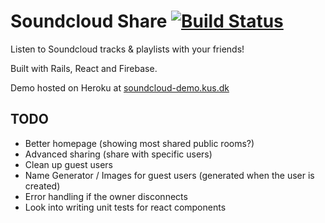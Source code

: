 # Soundcloud Share [![Build Status](https://travis-ci.org/davidkus/soundcloud-share.svg?branch=improved-audio-sync)](https://travis-ci.org/davidkus/soundcloud-share)

Listen to Soundcloud tracks & playlists with your friends!

Built with Rails, React and Firebase.

Demo hosted on Heroku at [soundcloud-demo.kus.dk](http://soundcloud-demo.kus.dk)

## TODO

 - Better homepage (showing most shared public rooms?)
 - Advanced sharing (share with specific users)
 - Clean up guest users
 - Name Generator / Images for guest users (generated when the user is created)
 - Error handling if the owner disconnects
 - Look into writing unit tests for react components
